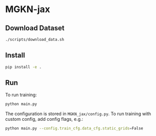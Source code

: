 # MGKN-jax

## Download Dataset

```bash
./scripts/download_data.sh
```

## Install

```bash
pip install -e .
```

## Run

To run training:
```bash
python main.py
```

The configuration is stored in `MGKN_jax/config.py`. To run training with custom config, add config flags, e.g.:
```bash
python main.py --config.train_cfg.data_cfg.static_grids=False
```
